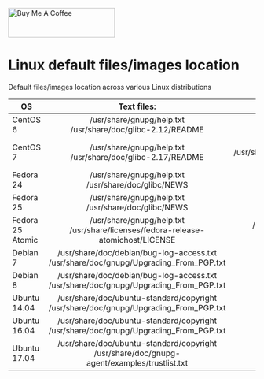 <a href="https://www.buymeacoffee.com/cujanovic" target="_blank"><img src="https://cdn.buymeacoffee.com/buttons/v2/default-yellow.png" alt="Buy Me A Coffee" style="height: 60px !important;width: 217px !important;" ></a>

# Linux default files/images location
Default files/images location across various Linux distributions

|       OS         |                                  Text files:                                                  |                                  Image files:                                              |
|------------------|:---------------------------------------------------------------------------------------------:|-------------------------------------------------------------------------------------------:|
|    CentOS 6      |   /usr/share/gnupg/help.txt <br> /usr/share/doc/glibc-2.12/README                             |/usr/share/pixmaps/poweredby.png <br> /usr/share/anaconda/pixmaps/splash.png                |
|    CentOS 7      |   /usr/share/gnupg/help.txt <br> /usr/share/doc/glibc-2.17/README                             |/usr/share/pixmaps/poweredby.png  <br> /usr/share/anaconda/pixmaps/rnotes/en/centos-core.png|
|    Fedora 24     |   /usr/share/gnupg/help.txt <br> /usr/share/doc/glibc/NEWS                                    |/usr/share/pixmaps/poweredby.png <br> /usr/share/doc/dracut/dracut.png                      |
|    Fedora 25     |   /usr/share/gnupg/help.txt <br> /usr/share/doc/glibc/NEWS                                    |/usr/share/pixmaps/poweredby.png <br> /usr/share/doc/dracut/dracut.png                      |
| Fedora 25 Atomic |   /usr/share/gnupg/help.txt <br> /usr/share/licenses/fedora-release-atomichost/LICENSE        |/usr/share/pixmaps/system-logo-white.png <br> /usr/share/anaconda/pixmaps/splash.png        |
|    Debian 7      |/usr/share/doc/debian/bug-log-access.txt <br> /usr/share/doc/gnupg/Upgrading_From_PGP.txt      |/usr/share/pixmaps/debian-logo.png <br> /usr/share/reportbug/debian-swirl.svg               |
|    Debian 8      |/usr/share/doc/debian/bug-log-access.txt <br> /usr/share/doc/gnupg/Upgrading_From_PGP.txt      |/usr/share/pixmaps/debian-logo.png <br> /usr/share/reportbug/debian-swirl.svg               |
|   Ubuntu 14.04   |/usr/share/doc/ubuntu-standard/copyright <br> /usr/share/doc/gnupg/Upgrading_From_PGP.txt      |/usr/share/pixmaps/debian-logo.png <br> /lib/plymouth/ubuntu_logo.png                       |
|   Ubuntu 16.04   |/usr/share/doc/ubuntu-standard/copyright <br> /usr/share/doc/gnupg/Upgrading_From_PGP.txt      |/usr/share/pixmaps/debian-logo.png <br> /usr/share/plymouth/ubuntu-logo.png                 |
|   Ubuntu 17.04   |/usr/share/doc/ubuntu-standard/copyright <br> /usr/share/doc/gnupg-agent/examples/trustlist.txt|/usr/share/pixmaps/debian-logo.png <br> /usr/share/plymouth/ubuntu-logo.png                 |
